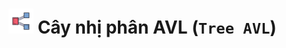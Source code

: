 # <img src="https://raw.githubusercontent.com/Zenfection/Image/master/2020/12/16-23-18-13-icons8-tree_structure.png" width="40"> Cây nhị phân AVL (`Tree AVL`)
